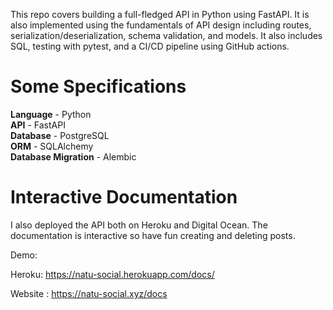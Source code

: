 This repo covers building a full-fledged API in Python using FastAPI. It is also implemented using the fundamentals of API design including routes, serialization/deserialization, schema validation, and models. It also includes SQL, testing with pytest, and a CI/CD pipeline using GitHub actions.

# Some Specifications
**Language** - Python <bR>
**API** - FastAPI <br>
**Database** - PostgreSQL <br>
**ORM** - SQLAlchemy <br>
**Database Migration** - Alembic <br>


# Interactive Documentation

I also deployed the API both on Heroku and Digital Ocean. The documentation is interactive so have fun creating and deleting posts.

Demo: 

Heroku: https://natu-social.herokuapp.com/docs/



Website : https://natu-social.xyz/docs